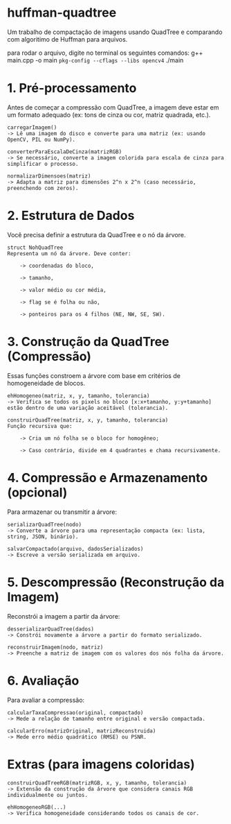 # huffman-quadtree
Um trabalho de compactação de imagens usando QuadTree e comparando com algoritimo de Huffman para arquivos.

para rodar o arquivo, digite no terminal os seguintes comandos: 
g++ main.cpp -o main `pkg-config --cflags --libs opencv4`
./main 

# 1. Pré-processamento

Antes de começar a compressão com QuadTree, a imagem deve estar em um formato adequado (ex: tons de cinza ou cor, matriz quadrada, etc.).

    carregarImagem()
    -> Lê uma imagem do disco e converte para uma matriz (ex: usando OpenCV, PIL ou NumPy).

    converterParaEscalaDeCinza(matrizRGB)
    -> Se necessário, converte a imagem colorida para escala de cinza para simplificar o processo.

    normalizarDimensoes(matriz)
    -> Adapta a matriz para dimensões 2^n x 2^n (caso necessário, preenchendo com zeros).

# 2. Estrutura de Dados

Você precisa definir a estrutura da QuadTree e o nó da árvore.

    struct NohQuadTree
    Representa um nó da árvore. Deve conter:

        -> coordenadas do bloco,

        -> tamanho,

        -> valor médio ou cor média,

        -> flag se é folha ou não,

        -> ponteiros para os 4 filhos (NE, NW, SE, SW).

# 3. Construção da QuadTree (Compressão)

Essas funções constroem a árvore com base em critérios de homogeneidade de blocos.

    ehHomogeneo(matriz, x, y, tamanho, tolerancia)
    -> Verifica se todos os pixels no bloco [x:x+tamanho, y:y+tamanho] estão dentro de uma variação aceitável (tolerancia).

    construirQuadTree(matriz, x, y, tamanho, tolerancia)
    Função recursiva que:

        -> Cria um nó folha se o bloco for homogêneo;

        -> Caso contrário, divide em 4 quadrantes e chama recursivamente.

# 4. Compressão e Armazenamento (opcional)

Para armazenar ou transmitir a árvore:

    serializarQuadTree(nodo)
    -> Converte a árvore para uma representação compacta (ex: lista, string, JSON, binário).

    salvarCompactado(arquivo, dadosSerializados)
    -> Escreve a versão serializada em arquivo.

# 5. Descompressão (Reconstrução da Imagem)

Reconstrói a imagem a partir da árvore:

    desserializarQuadTree(dados)
    -> Constrói novamente a árvore a partir do formato serializado.

    reconstruirImagem(nodo, matriz)
    -> Preenche a matriz de imagem com os valores dos nós folha da árvore.

# 6. Avaliação

Para avaliar a compressão:

    calcularTaxaCompressao(original, compactado)
    -> Mede a relação de tamanho entre original e versão compactada.

    calcularErro(matrizOriginal, matrizReconstruida)
    -> Mede erro médio quadrático (RMSE) ou PSNR.

# Extras (para imagens coloridas)

    construirQuadTreeRGB(matrizRGB, x, y, tamanho, tolerancia)
    -> Extensão da construção da árvore que considera canais RGB individualmente ou juntos.

    ehHomogeneoRGB(...)
    -> Verifica homogeneidade considerando todos os canais de cor.
